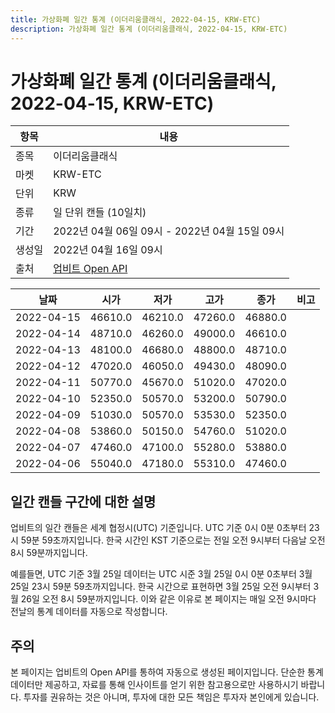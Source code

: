 ```yaml
---
title: 가상화폐 일간 통계 (이더리움클래식, 2022-04-15, KRW-ETC)
description: 가상화폐 일간 통계 (이더리움클래식, 2022-04-15, KRW-ETC)
---
```



가상화폐 일간 통계 (이더리움클래식, 2022-04-15, KRW-ETC)
===

|항목|내용|
|--|--|
|종목|이더리움클래식|
|마켓|KRW-ETC|
|단위|KRW|
|종류|일 단위 캔들 (10일치)|
|기간|2022년 04월 06일 09시 - 2022년 04월 15일 09시|
|생성일|2022년 04월 16일 09시|
|출처|[업비트 Open API](https://docs.upbit.com)|


|날짜|시가|저가|고가|종가|비고|
|--|--|--|--|--|--|
|2022-04-15|46610.0|46210.0|47260.0|46880.0|    |
|2022-04-14|48710.0|46260.0|49000.0|46610.0|    |
|2022-04-13|48100.0|46680.0|48800.0|48710.0|    |
|2022-04-12|47020.0|46050.0|49430.0|48090.0|    |
|2022-04-11|50770.0|45670.0|51020.0|47020.0|    |
|2022-04-10|52350.0|50570.0|53200.0|50790.0|    |
|2022-04-09|51030.0|50570.0|53530.0|52350.0|    |
|2022-04-08|53860.0|50150.0|54760.0|51020.0|    |
|2022-04-07|47460.0|47100.0|55280.0|53880.0|    |
|2022-04-06|55040.0|47180.0|55310.0|47460.0|    |


일간 캔들 구간에 대한 설명
---


업비트의 일간 캔들은 세계 협정시(UTC) 기준입니다. 
UTC 기준 0시 0분 0초부터 23시 59분 59초까지입니다. 
한국 시간인 KST 기준으로는 전일 오전 9시부터 다음날 오전 8시 59분까지입니다. 


예를들면, UTC 기준 3월 25일 데이터는 UTC 시준 3월 25일 0시 0분 0초부터 3월 25일 23시 59분 59초까지입니다. 
한국 시간으로 표현하면 3월 25일 오전 9시부터 3월 26일 오전 8시 59분까지입니다. 
이와 같은 이유로 본 페이지는 매일 오전 9시마다 전날의 통계 데이터를 자동으로 작성합니다. 


주의
---


본 페이지는 업비트의 Open API를 통하여 자동으로 생성된 페이지입니다. 
단순한 통계 데이터만 제공하고, 자료를 통해 인사이트를 얻기 위한 참고용으로만 사용하시기 바랍니다. 
투자를 권유하는 것은 아니며, 투자에 대한 모든 책임은 투자자 본인에게 있습니다. 
